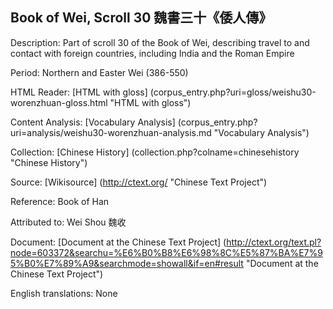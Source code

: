 ## Book of Wei, Scroll 30 魏書三十《倭人傳》

Description: Part of scroll 30 of the Book of Wei, describing travel to and contact with foreign countries, including India and the Roman Empire

Period: Northern and Easter Wei (386-550)

HTML Reader: [HTML with gloss] (corpus_entry.php?uri=gloss/weishu30-worenzhuan-gloss.html "HTML with gloss")

Content Analysis: [Vocabulary Analysis] (corpus_entry.php?uri=analysis/weishu30-worenzhuan-analysis.md "Vocabulary Analysis")

Collection: [Chinese History] (collection.php?colname=chinesehistory "Chinese History")

Source: [Wikisource] (http://ctext.org/ "Chinese Text Project")

Reference: Book of Han

Attributed to: Wei Shou 魏收

Document: [Document at the Chinese Text Project] (http://ctext.org/text.pl?node=603372&searchu=%E6%B0%B8%E6%98%8C%E5%87%BA%E7%95%B0%E7%89%A9&searchmode=showall&if=en#result "Document at the Chinese Text Project")

English translations: None

